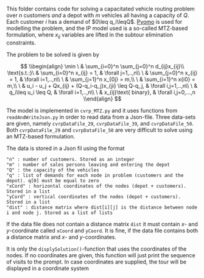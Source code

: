 This folder contains code for solving a capacitated vehicle routing problem over $n$ customers *and* a depot with $m$ vehicles
all having a capacity of $Q$. Each customer $i$ has a demand of $0\leq q_i\leqQ$.
[Pyomo](http://www.pyomo.org/) is used for modelling the problem, and the IP model used is a so-called MTZ-based formulation,
where $x_{ij}$ variables are lifted in the subtour elimination constraints. 

The problem to be solved is given by 

$$
\\begin{align}
  \min        \ & \sum_{i=0}^n \sum_{j=0}^n d_{ij}x_{ij}\\
  \text{s.t.:}\ & \sum_{i=0}^n x_{ij} = 1, & \forall j=1,..,n\\
              \ & \sum_{j=0}^n x_{ij} = 1, & \forall i=1,..,n\\
              \ & \sum_{j=1}^n x_{0j} = m,\\
              \ & \sum_{i=1}^n x{i0} = m,\\
              \ & u_i - u_j + Qx_{ij} + (Q-q_i-q_j)x_{ji} \leq Q-q_j, & \forall i,j=1,..,n\\
              \ & q_i\leq u_i \leq Q, & \forall i=1,..,n\\
              \ & x_{ij}\text{ binary}, & \forall i,j=0,...,n
\\end{align}
$$

The model is implemented in `cvrp_MTZ.py` and it uses functions from `readAndWriteJson.py` in order to read data from a Json-file.
Three data-sets are given, namely `cvrpDataFile_29`, `cvrpDataFile_39`, and `cvrpDataFile_50`. Both `cvrpDataFile_29` and `cvrpDataFile_50` are very difficult to solve using an MTZ-based formulation.

The data is stored in a Json fil using the format
```
"n" : number of customers. Stored as an integer
"m" : number of sales persons leaving and entering the depot
"Q" : the capacity of the vehicles
"q" : list of demands for each node in problem (customers and the depot). q[0] must be equal to zero
"xCord" : horizontal coordinates of the nodes (depot + customers). Stored in a list
"yCord" : vertical coordinates of the nodes (depot + customers). Stored in a list
"dist" : distance matrix where dist[i][j] is the distance between node i and node j. Stored as a list of lists
```

If the data file does not contain a distance matrix `dist` it must contain $x$- and $y$-coordinate called `xCoord` and `yCoord`. It is fine, if the data
file contains both a distance matrix and $x$- and $y$-coordinates.

It is only the `displySolution()`-function that uses the coordinates of the nodes. 
If no coordinates are given, this function will just print the sequence of visits to the prompt.
In case coordinates are supplied, the tour will be displayed in a coordinate system
